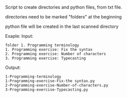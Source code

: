 Script to create directories and python files, from txt file.

directories need to be marked "folders" at the beginning

python file will be created in the last scanned directory

Exaple:
Input:
```
folder 1. Programming terminology
1. Programming exercise: Fix the syntax
2. Programming exercise: Number of characters
3. Programming exercise: Typecasting
```

Output:
```
1-Programming-terminology
1-Programming-exercise-Fix-the syntax.py
2-Programming-exercise-Number-of-characters.py
3-Programming-exercise-Typecasting.py
```